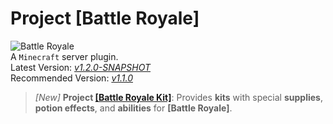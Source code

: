 # Project [Battle Royale]
![Battle Royale](https://klnsyf-sun.github.io/img/Battle-Royale.png)  
A `Minecraft` server plugin.  
Latest Version: [*v1.2.0-SNAPSHOT*](https://github.com/Klnsyf-Sun/Battle-Royale/releases/tag/v1.1.0)  
Recommended Version: [*v1.1.0*](https://github.com/Klnsyf-Sun/Battle-Royale/releases/tag/v1.1.0)  

> *[New]* **Project [\[Battle Royale Kit\]](https://github.com/Klnsyf-Sun/Battle-Royale-Kit)**: Provides **kits** with special **supplies**, **potion effects**, and **abilities** for **[Battle Royale]**.